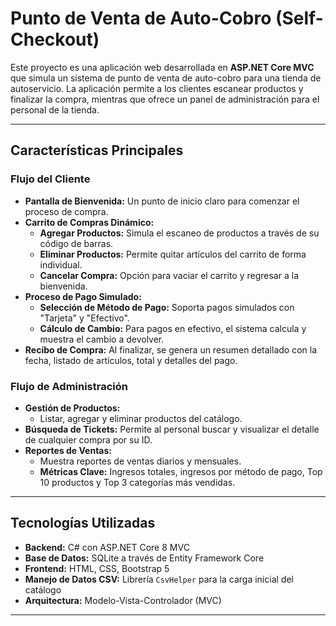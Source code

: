 # Punto de Venta de Auto-Cobro (Self-Checkout)
Este proyecto es una aplicación web desarrollada en **ASP.NET Core MVC** que simula un sistema de punto de venta de auto-cobro para una tienda de autoservicio. La aplicación permite a los clientes escanear productos y finalizar la compra, mientras que ofrece un panel de administración para el personal de la tienda.

---

## Características Principales

### Flujo del Cliente
- **Pantalla de Bienvenida:** Un punto de inicio claro para comenzar el proceso de compra.
- **Carrito de Compras Dinámico:**
    - **Agregar Productos:** Simula el escaneo de productos a través de su código de barras.
    - **Eliminar Productos:** Permite quitar artículos del carrito de forma individual.
    - **Cancelar Compra:** Opción para vaciar el carrito y regresar a la bienvenida.
- **Proceso de Pago Simulado:**
    - **Selección de Método de Pago:** Soporta pagos simulados con "Tarjeta" y "Efectivo".
    - **Cálculo de Cambio:** Para pagos en efectivo, el sistema calcula y muestra el cambio a devolver.
- **Recibo de Compra:** Al finalizar, se genera un resumen detallado con la fecha, listado de artículos, total y detalles del pago.

### Flujo de Administración
- **Gestión de Productos:**
    - Listar, agregar y eliminar productos del catálogo.
- **Búsqueda de Tickets:** Permite al personal buscar y visualizar el detalle de cualquier compra por su ID.
- **Reportes de Ventas:**
    - Muestra reportes de ventas diarios y mensuales.
    - **Métricas Clave:** Ingresos totales, ingresos por método de pago, Top 10 productos y Top 3 categorías más vendidas.

---

## Tecnologías Utilizadas

- **Backend:** C# con ASP.NET Core 8 MVC
- **Base de Datos:** SQLite a través de Entity Framework Core
- **Frontend:** HTML, CSS, Bootstrap 5
- **Manejo de Datos CSV:** Librería `CsvHelper` para la carga inicial del catálogo
- **Arquitectura:** Modelo-Vista-Controlador (MVC)

---
